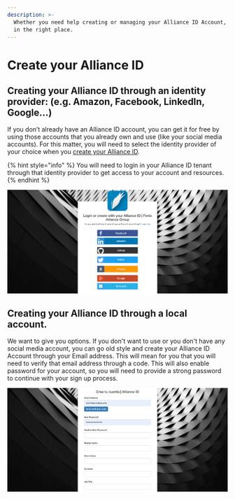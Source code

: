 ```yaml
---
description: >-
  Whether you need help creating or managing your Alliance ID Account, you are
  in the right place.
---
```


# Create your Alliance ID

## Creating your Alliance ID through an identity provider: \(e.g. Amazon, Facebook, LinkedIn, Google...\)

 If you don’t already have an Alliance ID account, you can get it for free by using those accounts that you already own and use \(like your social media accounts\). For this matter,  you will need to select the identity provider of your choice when you [create your Alliance ID](https://fenixalliance.com.co/Account/SignIn). 

{% hint style="info" %}
 You will need to login in your Alliance ID tenant through that identity provider to get access to your account and resources.
{% endhint %}

![Enabled Identity Providers](../../../.gitbook/assets/image%20%2819%29.png)

## Creating your Alliance ID through a local account.

We want to give you options. If you don't want to use or you don't have any social media account, you can go old style and create your Alliance ID Account through your Email address. This will mean for you that you will need to verify that email address through a code. This will also enable password for your account, so you will need to provide a strong password to continue with your sign up process.

![When creating a local account, you will be asked to verify your email address through a code.](../../../.gitbook/assets/image%20%289%29.png)

